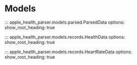 # Models

::: apple_health_parser.models.parsed.ParsedData
    options:
      show_root_heading: true

::: apple_health_parser.models.records.HealthData
    options:
      show_root_heading: true

::: apple_health_parser.models.records.HeartRateData
    options:
      show_root_heading: true

